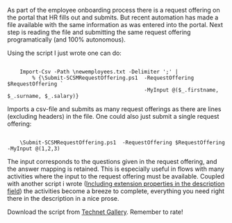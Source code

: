 ﻿As part of the employee onboarding process there is a request offering
on the portal that HR fills out and submits. But recent automation has
made a file available with the same information as was entered into the
portal. Next step is reading the file and submitting the same request
offering programatically (and 100% autonomous).

Using the script I just wrote one can do:


```

    Import-Csv -Path \newemployees.txt -Delimiter ';' | 
        % {\Submit-SCSMRequestOffering.ps1  -RequestOffering $RequestOffering `
                                            -MyInput @($_.firstname, $_.surname, $_.salary)}

```


Imports a csv-file and submits as many request offerings as there are
lines (excluding headers) in the file. One could also just submit a
single request offering:



```

    \Submit-SCSMRequestOffering.ps1  -RequestOffering $RequestOffering -MyInput @(1,2,3)

```


The input corresponds to the questions given in the request offering,
and the answer mapping is retained. This is especially useful in flows
with many activities where the input to the request offering must be
available. Coupled with another script i wrote ([Including extension
properties in the description
field](http://codebeaver.blogspot.dk/2014/02/scorch-including-extension-properties.html))
the activities become a breeze to complete, everything you need right
there in the description in a nice prose.

Download the script from [Technet
Gallery](https://gallery.technet.microsoft.com/Submit-SCSM-Request-22b0488c).
Remember to rate!

```

```
